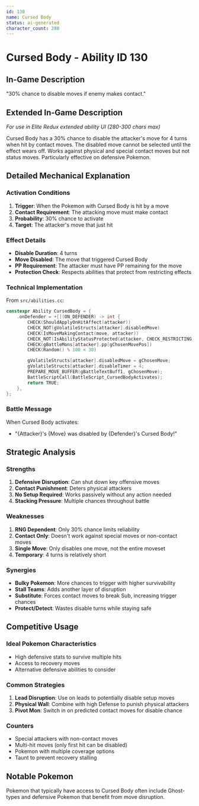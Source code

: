 ```yaml
---
id: 130
name: Cursed Body
status: ai-generated
character_count: 280
---
```


# Cursed Body - Ability ID 130

## In-Game Description
"30% chance to disable moves if enemy makes contact."

## Extended In-Game Description
*For use in Elite Redux extended ability UI (280-300 chars max)*

Cursed Body has a 30% chance to disable the attacker's move for 4 turns when hit by contact moves. The disabled move cannot be selected until the effect wears off. Works against physical and special contact moves but not status moves. Particularly effective on defensive Pokemon.

## Detailed Mechanical Explanation

### Activation Conditions
1. **Trigger**: When the Pokemon with Cursed Body is hit by a move
2. **Contact Requirement**: The attacking move must make contact
3. **Probability**: 30% chance to activate
4. **Target**: The attacker's move that just hit

### Effect Details
- **Disable Duration**: 4 turns
- **Move Disabled**: The move that triggered Cursed Body
- **PP Requirement**: The attacker must have PP remaining for the move
- **Protection Check**: Respects abilities that protect from restricting effects

### Technical Implementation
From `src/abilities.cc`:
```c
constexpr Ability CursedBody = {
    .onDefender = +[](ON_DEFENDER) -> int {
        CHECK(ShouldApplyOnHitAffect(attacker))
        CHECK_NOT(gVolatileStructs[attacker].disabledMove)
        CHECK(IsMoveMakingContact(move, attacker))
        CHECK_NOT(IsAbilityStatusProtected(attacker, CHECK_RESTRICTING))
        CHECK(gBattleMons[attacker].pp[gChosenMovePos])
        CHECK(Random() % 100 < 30)

        gVolatileStructs[attacker].disabledMove = gChosenMove;
        gVolatileStructs[attacker].disableTimer = 4;
        PREPARE_MOVE_BUFFER(gBattleTextBuff1, gChosenMove);
        BattleScriptCall(BattleScript_CursedBodyActivates);
        return TRUE;
    },
};
```

### Battle Message
When Cursed Body activates:
- "{Attacker}'s {Move} was disabled by {Defender}'s Cursed Body!"

## Strategic Analysis

### Strengths
1. **Defensive Disruption**: Can shut down key offensive moves
2. **Contact Punishment**: Deters physical attackers
3. **No Setup Required**: Works passively without any action needed
4. **Stacking Pressure**: Multiple chances throughout battle

### Weaknesses
1. **RNG Dependent**: Only 30% chance limits reliability
2. **Contact Only**: Doesn't work against special moves or non-contact moves
3. **Single Move**: Only disables one move, not the entire moveset
4. **Temporary**: 4 turns is relatively short

### Synergies
- **Bulky Pokemon**: More chances to trigger with higher survivability
- **Stall Teams**: Adds another layer of disruption
- **Substitute**: Forces contact moves to break Sub, increasing trigger chances
- **Protect/Detect**: Wastes disable turns while staying safe

## Competitive Usage

### Ideal Pokemon Characteristics
- High defensive stats to survive multiple hits
- Access to recovery moves
- Alternative defensive abilities to consider

### Common Strategies
1. **Lead Disruption**: Use on leads to potentially disable setup moves
2. **Physical Wall**: Combine with high Defense to punish physical attackers
3. **Pivot Mon**: Switch in on predicted contact moves for disable chance

### Counters
- Special attackers with non-contact moves
- Multi-hit moves (only first hit can be disabled)
- Pokemon with multiple coverage options
- Taunt to prevent recovery stalling

## Notable Pokemon
Pokemon that typically have access to Cursed Body often include Ghost-types and defensive Pokemon that benefit from move disruption.

